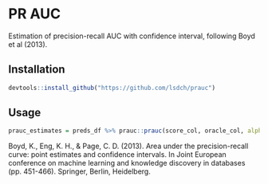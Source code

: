 # PR AUC
Estimation of precision-recall AUC with confidence interval, following Boyd et al (2013).

## Installation

```R
devtools::install_github("https://github.com/lsdch/prauc")
```

## Usage 

```R
prauc_estimates = preds_df %>% prauc::prauc(score_col, oracle_col, alpha=0.05)
```

Boyd, K., Eng, K. H., & Page, C. D. (2013).
Area under the precision-recall curve: point estimates and confidence intervals.
In Joint European conference on machine learning and knowledge discovery in databases (pp. 451-466).
Springer, Berlin, Heidelberg.
